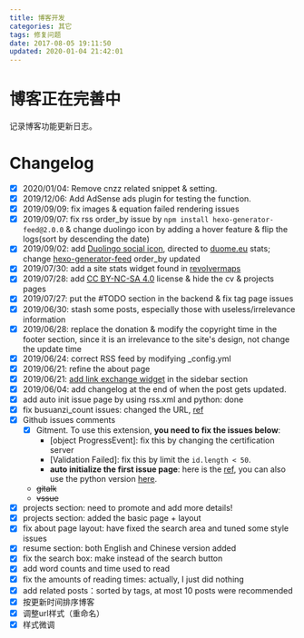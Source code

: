 ```yaml
---
title: 博客开发
categories: 其它
tags: 修复问题
date: 2017-08-05 19:11:50
updated: 2020-01-04 21:42:01
---
```

# 博客正在完善中
记录博客功能更新日志。

<!-- more -->
# Changelog
- [x] 2020/01/04: Remove cnzz related snippet & setting.
- [x] 2019/12/06: Add AdSense ads plugin for testing the function.
- [x] 2019/09/09: fix images & equation failed rendering issues
- [x] 2019/09/07: fix rss order_by issue by `npm install hexo-generator-feed@2.0.0` & change duolingo icon by adding a hover feature & flip the logs(sort by descending the date) 
- [x] 2019/09/02: add [Duolingo social icon](https://www.v2ex.com/static/img/social_duolingo.png), directed to [duome.eu](https://duome.eu/anoni15) stats; change [hexo-generator-feed](https://github.com/hexojs/hexo-generator-feed) order_by updated
- [x] 2019/07/30: add a site stats widget found in [revolvermaps](https://www.revolvermaps.com/)
- [x] 2019/07/28: add [CC BY-NC-SA 4.0](https://creativecommons.org/licenses/by-nc-sa/4.0/) license & hide the cv & projects pages
- [x] 2019/07/27: put the #TODO section in the backend & fix tag page issues
- [x] 2019/06/30: stash some posts, especially those with useless/irrelevance information
- [x] 2019/06/28: replace the donation & modify the copyright time in the footer section, since it is an irrelevance to the site's design, not change the update time
- [x] 2019/06/24: correct RSS feed by modifying _config.yml
- [x] 2019/06/21: refine the about page
- [x] 2019/06/21: [add link exchange widget](https://www.jianshu.com/p/43eb0819f51a) in the sidebar section
- [x] 2019/06/04: add changelog at the end of when the post gets updated.
- [x] add auto init issue page by using rss.xml and python: done
- [x] fix busuanzi_count issues: changed the URL, [ref](https://juejin.im/post/5bbc954a5188255c7c657ca5)
- [x] Github issues comments
    - [x] Gitment. To use this extension, **you need to fix the issues below**:
        - [object ProgressEvent]: fix this by changing the certification server
        - [Validation Failed]: fix this by limit the `id.length < 50`.
        - **auto initialize the first issue page**: here is the [ref](https://draveness.me/git-comments-initialize), you can also use the python version [here](https://gist.github.com/zhongqin0820/885d2aaeceaf445232b3f4badc0657e5).
    - ~~gitalk~~
    - ~~vssue~~
- [x] projects section: need to promote and add more details!
- [x] projects section: added the basic page + layout
- [x] fix about page layout: have fixed the search area and tuned some style issues
- [x] resume section: both English and Chinese version added
- [x] fix the search box: make instead of the search button
- [x] add word counts and time used to read
- [x] fix the amounts of reading times: actually, I just did nothing
- [x] add related posts：sorted by tags, at most 10 posts were recommended
- [x] 按更新时间排序博客
- [x] 调整url样式（重命名）
- [x] 样式微调
